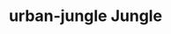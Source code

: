 ---
templateKey: collection
title: urban-jungle Jungle
image: ../../images/urban-jungle/bangkok.jpg
images:
    - image: ../../images/urban-jungle/amsterdam.jpg
    - image: ../../images/urban-jungle/heffen.jpg
    - image: ../../images/urban-jungle/creative-two.jpg
    - image: ../../images/urban-jungle/bangkok.jpg
    - image: ../../images/urban-jungle/dubai.jpg
    - image: ../../images/urban-jungle/deli.jpg

---